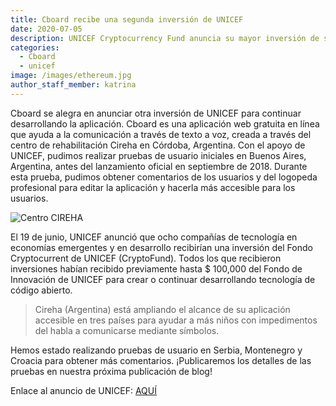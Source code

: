 ```yaml
---
title: Cboard recibe una segunda inversión de UNICEF
date: 2020-07-05
description: UNICEF Cryptocurrency Fund anuncia su mayor inversión de startups en economías en desarrollo y emergentes
categories:
  - Cboard
  - unicef
image: /images/ethereum.jpg
author_staff_member: katrina
---
```

Cboard se alegra en anunciar otra inversión de UNICEF para continuar desarrollando la aplicación. Cboard es una aplicación web gratuita en línea que ayuda a la comunicación a través de texto a voz, creada a través del centro de rehabilitación Cireha en Córdoba, Argentina. Con el apoyo de UNICEF, pudimos realizar pruebas de usuario iniciales en Buenos Aires, Argentina, antes del lanzamiento oficial en septiembre de 2018. Durante esta prueba, pudimos obtener comentarios de los usuarios y del logopeda profesional para editar la aplicación y hacerla más accesible para los usuarios.

![Centro CIREHA](/images/cireha12.jpg)

El 19 de junio, UNICEF anunció que ocho compañías de tecnología en economías emergentes y en desarrollo recibirían una inversión del Fondo Cryptocurrent de UNICEF (CryptoFund). Todos los que recibieron inversiones habían recibido previamente hasta $ 100,000 del Fondo de Innovación de UNICEF para crear o continuar desarrollando tecnología de código abierto.

> Cireha (Argentina) está ampliando el alcance de su aplicación accesible en tres países para ayudar a más niños con impedimentos del habla a comunicarse mediante símbolos.

Hemos estado realizando pruebas de usuario en Serbia, Montenegro y Croacia para obtener más comentarios. ¡Publicaremos los detalles de las pruebas en nuestra próxima publicación de blog!

Enlace al anuncio de UNICEF: [AQUÍ](https://www.unicef.org/press-releases/unicef-cryptocurrency-fund-announces-its-largest-investment-startups-developing-and)